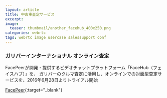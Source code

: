 ```yaml
---
layout: article
title: 中古車査定サービス
excerpt: 
image:
  teaser: thumbnail/another_facehub_400x250.png
categories: webrtc
tags: webrtc image usercase salessupport conf
---
```


### ガリバーインターナショナル オンライン査定

FacePeerが開発・提供するビデオチャットプラットフォーム「FaceHub（フェイスハブ）」を、
ガリバーのクルマ査定に活用し、オンラインでの対面型査定サービスを、2016年6月28日よりトライアル開始


[FacePeer](https://www.face-peer.com/index){:target="_blank"}

